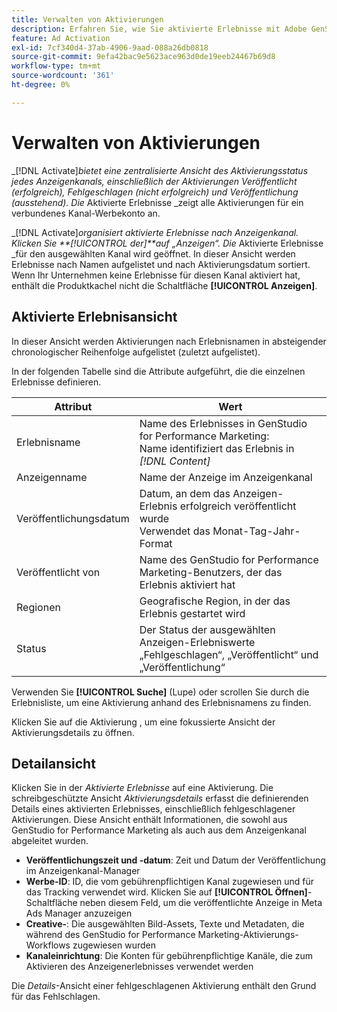 ```yaml
---
title: Verwalten von Aktivierungen
description: Erfahren Sie, wie Sie aktivierte Erlebnisse mit Adobe GenStudio for Performance Marketing verwalten.
feature: Ad Activation
exl-id: 7cf340d4-37ab-4906-9aad-088a26db0818
source-git-commit: 9efa42bac9e5623ace963d0de19eeb24467b69d8
workflow-type: tm+mt
source-wordcount: '361'
ht-degree: 0%

---
```


# Verwalten von Aktivierungen

_[!DNL Activate]_bietet eine zentralisierte Ansicht des Aktivierungsstatus jedes Anzeigenkanals, einschließlich der Aktivierungen Veröffentlicht (erfolgreich), Fehlgeschlagen (nicht erfolgreich) und Veröffentlichung (ausstehend). Die_ Aktivierte Erlebnisse _zeigt alle Aktivierungen für ein verbundenes Kanal-Werbekonto an.

_[!DNL Activate]_organisiert aktivierte Erlebnisse nach Anzeigenkanal. Klicken Sie **[!UICONTROL der]**auf „Anzeigen“. Die_ Aktivierte Erlebnisse _für den ausgewählten Kanal wird geöffnet. In dieser Ansicht werden Erlebnisse nach Namen aufgelistet und nach Aktivierungsdatum sortiert. Wenn Ihr Unternehmen keine Erlebnisse für diesen Kanal aktiviert hat, enthält die Produktkachel nicht die Schaltfläche **[!UICONTROL Anzeigen]**.

## Aktivierte Erlebnisansicht

In dieser Ansicht werden Aktivierungen nach Erlebnisnamen in absteigender chronologischer Reihenfolge aufgelistet (zuletzt aufgelistet).

In der folgenden Tabelle sind die Attribute aufgeführt, die die einzelnen Erlebnisse definieren.

| Attribut | Wert |
|------------------|---------------------------------------------------------------------------------------------|
| Erlebnisname | Name des Erlebnisses in GenStudio for Performance Marketing: <br> Name identifiziert das Erlebnis in _[!DNL Content]_ |
| Anzeigenname | Name der Anzeige im Anzeigenkanal |
| Veröffentlichungsdatum | Datum, an dem das Anzeigen-Erlebnis erfolgreich veröffentlicht wurde<br> Verwendet das Monat-Tag-Jahr-Format |
| Veröffentlicht von | Name des GenStudio for Performance Marketing-Benutzers, der das Erlebnis aktiviert hat |
| Regionen | Geografische Region, in der das Erlebnis gestartet wird |
| Status | Der Status der ausgewählten Anzeigen-Erlebniswerte <br> „Fehlgeschlagen“, „Veröffentlicht“ und „Veröffentlichung“ |

Verwenden Sie **[!UICONTROL Suche]** (Lupe) oder scrollen Sie durch die Erlebnisliste, um eine Aktivierung anhand des Erlebnisnamens zu finden.

Klicken Sie auf die Aktivierung , um eine fokussierte Ansicht der Aktivierungsdetails zu öffnen.

## Detailansicht

Klicken Sie in der _Aktivierte Erlebnisse_ auf eine Aktivierung. Die schreibgeschützte Ansicht _Aktivierungsdetails_ erfasst die definierenden Details eines aktivierten Erlebnisses, einschließlich fehlgeschlagener Aktivierungen. Diese Ansicht enthält Informationen, die sowohl aus GenStudio for Performance Marketing als auch aus dem Anzeigenkanal abgeleitet wurden.

* **Veröffentlichungszeit und -datum**: Zeit und Datum der Veröffentlichung im Anzeigenkanal-Manager
* **Werbe-ID**: ID, die vom gebührenpflichtigen Kanal zugewiesen und für das Tracking verwendet wird. Klicken Sie auf **[!UICONTROL Öffnen]**-Schaltfläche neben diesem Feld, um die veröffentlichte Anzeige in Meta Ads Manager anzuzeigen
* **Creative-**: Die ausgewählten Bild-Assets, Texte und Metadaten, die während des GenStudio for Performance Marketing-Aktivierungs-Workflows zugewiesen wurden
* **Kanaleinrichtung**: Die Konten für gebührenpflichtige Kanäle, die zum Aktivieren des Anzeigenerlebnisses verwendet werden

Die _Details_-Ansicht einer fehlgeschlagenen Aktivierung enthält den Grund für das Fehlschlagen.
